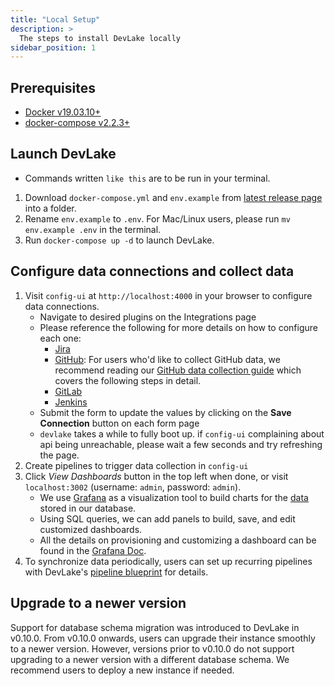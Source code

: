 ```yaml
---
title: "Local Setup"
description: >
  The steps to install DevLake locally
sidebar_position: 1
---
```



## Prerequisites

- [Docker v19.03.10+](https://docs.docker.com/get-docker)
- [docker-compose v2.2.3+](https://docs.docker.com/compose/install/)

## Launch DevLake

- Commands written `like this` are to be run in your terminal.

1. Download `docker-compose.yml` and `env.example` from [latest release page](https://github.com/apache/incubator-devlake/releases/latest) into a folder.
2. Rename `env.example` to `.env`. For Mac/Linux users, please run `mv env.example .env` in the terminal.
3. Run `docker-compose up -d` to launch DevLake.

## Configure data connections and collect data

1. Visit `config-ui` at `http://localhost:4000` in your browser to configure data connections.
   - Navigate to desired plugins on the Integrations page
   - Please reference the following for more details on how to configure each one:<br/>
      - [Jira](../Plugins/jira.md)
      - [GitHub](../Plugins/github.md): For users who'd like to collect GitHub data, we recommend reading our [GitHub data collection guide](../UserManuals/GitHubUserGuide.md) which covers the following steps in detail.
      - [GitLab](../Plugins/gitlab.md)
      - [Jenkins](../Plugins/jenkins.md)
   - Submit the form to update the values by clicking on the **Save Connection** button on each form page
   - `devlake` takes a while to fully boot up. if `config-ui` complaining about api being unreachable, please wait a few seconds and try refreshing the page.
2. Create pipelines to trigger data collection in `config-ui`
3. Click *View Dashboards* button in the top left when done, or visit `localhost:3002` (username: `admin`, password: `admin`).
   - We use [Grafana](https://grafana.com/) as a visualization tool to build charts for the [data](../DataModels/DataSupport.md) stored in our database.
   - Using SQL queries, we can add panels to build, save, and edit customized dashboards.
   - All the details on provisioning and customizing a dashboard can be found in the [Grafana Doc](../UserManuals/GrafanaUserGuide.md).
4. To synchronize data periodically, users can set up recurring pipelines with DevLake's [pipeline blueprint](../UserManuals/RecurringPipelines.md) for details.

## Upgrade to a newer version

Support for database schema migration was introduced to DevLake in v0.10.0. From v0.10.0 onwards, users can upgrade their instance smoothly to a newer version. However, versions prior to v0.10.0 do not support upgrading to a newer version with a different database schema. We recommend users to deploy a new instance if needed.

<br/>
